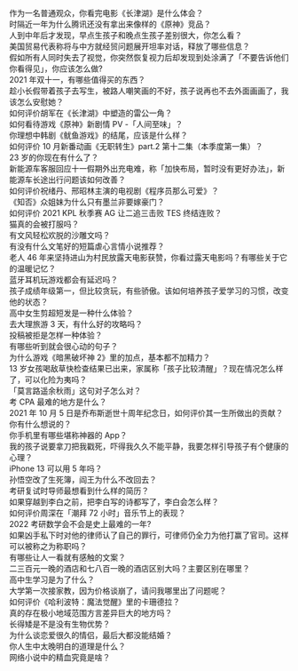 作为一名普通观众，你看完电影《长津湖》是什么体会？  
时隔近一年为什么腾讯还没有拿出来像样的《原神》竞品？  
人到中年后才发现，早点生孩子和晚点生孩子差别很大，你怎么看？  
美国贸易代表称将与中方就经贸问题展开坦率对话，释放了哪些信息？  
假如所有人同时失去了视觉，你突然恢复视力后却发现到处涂满了「不要告诉他们你看得见」，你应该怎么做?  
2021 年双十一，有哪些值得买的东西？  
趁小长假带着孩子去写生，被路人嘲笑画的不好，孩子说再也不去外面画画了，我该怎么安慰她？  
如何评价胡军在《长津湖》中塑造的雷公一角？  
如何看待游戏《原神》新剧情 PV -「人间至味」？  
你理想中韩剧《鱿鱼游戏》的结尾，应该是什么样？  
如何评价 10 月新番动画《无职转生》part.2 第十二集（本季度第一集）？  
23 岁的你现在有什么了？  
新能源车客服回应十一假期外出充电难，称「加快布局，暂时没有更好办法」，新能源车长途出行问题该如何改善？  
如何评价祝绪丹、邢昭林主演的电视剧《程序员那么可爱》？  
《知否》众姐妹为什么只有墨兰非要嫁豪门？  
如何评价 2021 KPL 秋季赛 AG 让二追三击败 TES 终结连败？  
猫真的会被打服吗？  
有文风轻松欢脱的沙雕文吗？  
有没有什么文笔好的短篇虐心言情小说推荐？  
老人 46 年来坚持进山为村民放露天电影获赞，你看过露天电影吗？有哪些关于它的温暖记忆？  
蓝牙耳机玩游戏都会有延迟吗？  
孩子成绩年级第一，但比较贪玩，有些骄傲。该如何培养孩子爱学习的习惯，改变他的状态？  
高中女生剪超短发是一种什么体验？  
去大理旅游 3 天，有什么好的攻略吗？  
投稿被拒是怎样一种体验？  
有哪些听到就会很心动的句子？  
为什么游戏《暗黑破坏神 2》里的加点，基本都不加精力？  
13 岁女孩喝敌草快检查结果已出来，家属称「孩子比较清醒」？现在情况怎么样了，可以化险为夷吗？  
「莫言路遥余秋雨」这句对子怎么对？  
考 CPA 最难的地方是什么？  
2021 年 10 月 5 日是乔布斯逝世十周年纪念日，如何评价其一生所做出的贡献？你有什么想说的？  
你手机里有哪些堪称神器的 App？  
我的孩子说要拿刀把我戳死，吓得我久久不能平静，我要怎样引导孩子有个健康的心理？  
iPhone 13 可以用 5 年吗？  
孙悟空改了生死簿，阎王为什么不改回去？  
考研复试时导师最想看到什么样的简历？  
如果穿越到李白之前，把李白写的诗都写了，李白会怎么样？  
如何评价周深在「潮拜 72 小时」音乐节上的表现？  
2022 考研数学会不会是史上最难的一年?  
如果凶手私下时对他的律师认了自己的罪行，可律师仍全力为他打赢了官司。这样可以被称之为称职吗？  
有哪些让人一看就有感触的文案？  
二三百元一晚的酒店和七八百一晚的酒店区别大吗？主要区别在哪里？  
高中生学习是为了什么？  
大学第一次接家教，因为价格谈崩了，请问我哪里出了问题呢？  
如何评价《哈利波特：魔法觉醒》里的卡珊德拉？  
真的存在极小地域范围方言差异巨大的地方吗？  
长得矮是不是没有生物优势？  
为什么谈恋爱很久的情侣，最后大都没能结婚？  
你人生中太晚明白的道理是什么？  
网络小说中的精血究竟是啥？  
